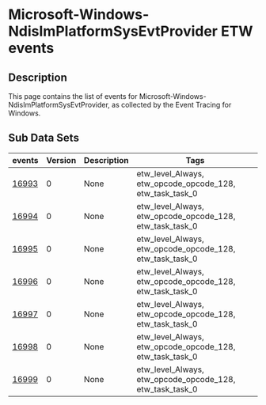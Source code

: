 # Microsoft-Windows-NdisImPlatformSysEvtProvider ETW events

## Description
This page contains the list of events for Microsoft-Windows-NdisImPlatformSysEvtProvider, as collected by the Event Tracing for Windows.

## Sub Data Sets
|events|Version|Description|Tags|
|---|---|---|---|
|[16993](events/event-16993.md)|0|None|etw_level_Always, etw_opcode_opcode_128, etw_task_task_0|
|[16994](events/event-16994.md)|0|None|etw_level_Always, etw_opcode_opcode_128, etw_task_task_0|
|[16995](events/event-16995.md)|0|None|etw_level_Always, etw_opcode_opcode_128, etw_task_task_0|
|[16996](events/event-16996.md)|0|None|etw_level_Always, etw_opcode_opcode_128, etw_task_task_0|
|[16997](events/event-16997.md)|0|None|etw_level_Always, etw_opcode_opcode_128, etw_task_task_0|
|[16998](events/event-16998.md)|0|None|etw_level_Always, etw_opcode_opcode_128, etw_task_task_0|
|[16999](events/event-16999.md)|0|None|etw_level_Always, etw_opcode_opcode_128, etw_task_task_0|
